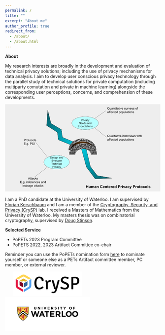 ```yaml
---
permalink: /
title: ""
excerpt: "About me"
author_profile: true
redirect_from: 
  - /about/
  - /about.html
---
```


<b>About</b>

My research interests are broadly in the development and evaluation of technical privacy solutions; including the use of privacy mechanisms for data analysis. I aim to develop user conscious privacy technology through the parallel study of technical solutions for private computation (including multiparty comutation and private in machine learning) alongside the corresponding user perceptions, concerns, and comprehension of these developments. 

<p align="center">
<img src="/files/research_overview.png" alt="Research Overview" width="800"> 
</p>


I am a PhD candidate at the University of Waterloo. I am supervised by [Florian Kerschbaum](https://cs.uwaterloo.ca/~fkerschb/) and I am a member of the  [Cryptography, Security, and Privacy (CrySP)](https://crysp.uwaterloo.ca/) lab.
I received a Masters of Mathematics from the University of Waterloo. My masters thesis was on combinatorial cryptography, supervised by [Doug Stinson](https://cs.uwaterloo.ca/~dstinson/).



<b>Selected Service</b>
<ul>
  <li>  PoPETs 2023 Program Committee</li>
  <li> PoPETS 2022, 2023 Artifact Committee co-chair</li>
</ul> 

Reminder you can use the PoPETs nomination form [here](https://docs.google.com/forms/d/e/1FAIpQLScxkw61ltTcpAwkVN5TSNRID-01-MNVyuW1b4FwP0rVufNdZQ/viewform) to nominate yourself or someone else as a PETs Artifact committee member, PC member, or external reviewer. 



<img src="/files/crysp-logo-word-clearbg-blackfg.png" alt="CrySP Logo" width="225" hspace="25"> 
 
<img src="/files/UniversityOfWaterloo_logo_horiz_rgb.png" alt="Waterloo Logo" width="275">
 


